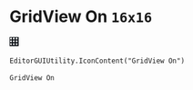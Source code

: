 # GridView On `16x16`
<img src="/img/GridView%20On.png" width=16 height=16>

``` CSharp
EditorGUIUtility.IconContent("GridView On")
```
```
GridView On
```
